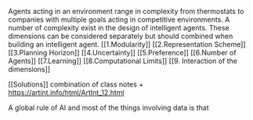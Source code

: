 Agents acting in an environment range in complexity from thermostats to companies with multiple goals acting in competitive environments.
A number of complexity exist in the design of intelligent agents.
These dimensions can be considered separately but should combined when building an intelligent agent.
[[1.Modularity]]
[[2.Representation Scheme]]
[[3.Planning Horizon]]
[[4.Uncertainty]]
[[5.Preference]]
[[6.Number of Agents]]
[[7.Learning]]
[[8.Computational Limits]]
[[9. Interaction of the dimensions]]

[[Solutions]]
combination of class notes + https://artint.info/html/ArtInt_12.html

A global rule of AI and most of the things involving data is that 


